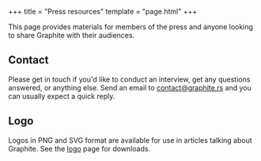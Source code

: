 +++
title = "Press resources"
template = "page.html"
+++

This page provides materials for members of the press and anyone looking to share Graphite with their audiences.

## Contact

Please get in touch if you'd like to conduct an interview, get any questions answered, or anything else. Send an email to <contact@graphite.rs> and you can usually expect a quick reply.

## Logo

Logos in PNG and SVG format are available for use in articles talking about Graphite. See the [logo](/logo) page for downloads.
